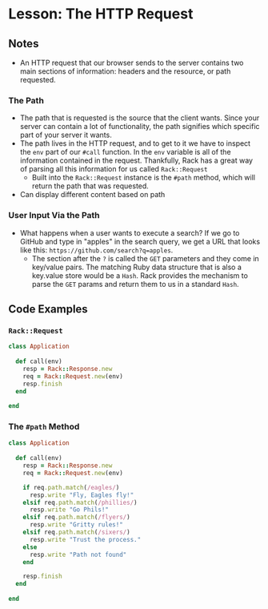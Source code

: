 # Lesson: The HTTP Request

## Notes

- An HTTP request that our browser sends to the server contains two main sections of information: headers and the resource, or path requested.

### The Path

- The path that is requested is the source that the client wants. Since your server can contain a lot of functionality, the path signifies which specific part of your server it wants.
- The path lives in the HTTP request, and to get to it we have to inspect the `env` part of our `#call` function. In the `env` variable is all of the information contained in the request. Thankfully, Rack has a great way of parsing all this information for us called `Rack::Request`
  - Built into the `Rack::Request` instance is the `#path` method, which will return the path that was requested.
- Can display different content based on path

### User Input Via the Path

- What happens when a user wants to execute a search? If we go to GitHub and type in "apples" in the search query, we get a URL that looks like this: `https://github.com/search?q=apples`.
  - The section after the `?` is called the `GET` parameters and they come in key/value pairs. The matching Ruby data structure that is also a key.value store would be a `Hash`. Rack provides the mechanism to parse the `GET` params and return them to us in a standard `Hash`.

## Code Examples

### `Rack::Request`

```ruby
class Application
  
  def call(env)
    resp = Rack::Response.new
    req = Rack::Request.new(env)
    resp.finish
  end
  
end
```

### The `#path` Method

```ruby
class Application
  
  def call(env)
    resp = Rack::Response.new
    req = Rack::Request.new(env)

    if req.path.match(/eagles/)
      resp.write "Fly, Eagles fly!"
    elsif req.path.match(/phillies/)
      resp.write "Go Phils!"
    elsif req.path.match(/flyers/)
      resp.write "Gritty rules!"
    elsif req.path.match(/sixers/)
      resp.write "Trust the process."
    else
      resp.write "Path not found"
    end

    resp.finish
  end
  
end
```